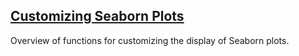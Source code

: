 ## [Customizing Seaborn Plots](https://campus.datacamp.com/courses/intermediate-data-visualization-with-seaborn/customizing-seaborn-plots)

Overview of functions for customizing the display of Seaborn plots.

<br>

